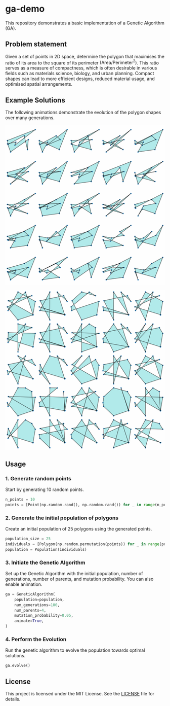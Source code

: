 # ga-demo

This repository demonstrates a basic implementation of a Genetic Algorithm (GA).

## Problem statement

Given a set of points in 2D space, determine the polygon that maximises the ratio of its area to the square of its perimeter $(\text{Area}/\text{Perimeter}^2)$. This ratio serves as a measure of compactness, which is often desirable in various fields such as materials science, biology, and urban planning. Compact shapes can lead to more efficient designs, reduced material usage, and optimised spatial arrangements.

## Example Solutions

The following animations demonstrate the evolution of the polygon shapes over many generations.

![Evolution Animation](figures/animation-1.gif)

![Evolution Animation](figures/animation-2.gif)

## Usage

### 1. Generate random points

Start by generating 10 random points.

```python
n_points = 10
points = [Point(np.random.rand(), np.random.rand()) for _ in range(n_points)]
```

### 2. Generate the initial population of polygons

Create an initial population of 25 polygons using the generated points.

```python
population_size = 25
individuals = [Polygon(np.random.permutation(points)) for _ in range(population_size)]
population = Population(individuals)
```

### 3. Initiate the Genetic Algorithm

Set up the Genetic Algorithm with the initial population, number of generations, number of parents, and mutation probability. You can also enable animation.

```python
ga = GeneticAlgorithm(
    population=population,
    num_generations=100,
    num_parents=4,
    mutation_probability=0.05,
    animate=True,
)
```

### 4. Perform the Evolution

Run the genetic algorithm to evolve the population towards optimal solutions.

```python
ga.evolve()
```

## License

This project is licensed under the MIT License. See the [LICENSE](LICENSE) file for details.